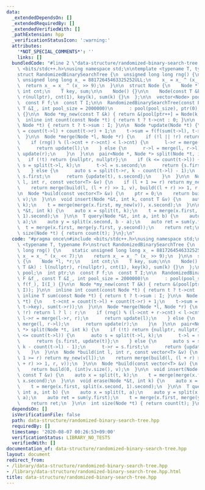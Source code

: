 ```yaml
---
data:
  _extendedDependsOn: []
  _extendedRequiredBy: []
  _extendedVerifiedWith: []
  _pathExtension: hpp
  _verificationStatusIcon: ':warning:'
  attributes:
    '*NOT_SPECIAL_COMMENTS*': ''
    links: []
  bundledCode: "#line 2 \"data-structure/randomized-binary-search-tree.hpp\"\n#include\
    \ <bits/stdc++.h>\nusing namespace std;\n\ntemplate <typename T, typename F>\n\
    struct RandomizedBinarySearchTree {\n  unsigned long long rng() {\n    static\
    \ unsigned long long x_ = 88172645463325252ULL;\n    x_ = x_ ^ (x_ << 7);\n  \
    \  return x_ = x_ ^ (x_ >> 9);\n  }\n\n  struct Node {\n    Node *l, *r;\n   \
    \ int cnt;\n    T key, sum;\n\n    Node() {}\n\n    Node(const T &k) : l(nullptr),\
    \ r(nullptr), cnt(1), key(k), sum(k) {}\n  };\n\n  vector<Node> pool;\n  int ptr;\n\
    \  const F f;\n  const T I;\n\n  RandomizedBinarySearchTree(const F &f_, const\
    \ T &I_, int pool_size = 2000000)\n      : pool(pool_size), ptr(0), f(f_), I(I_)\
    \ {}\n\n  Node *my_new(const T &k) { return &(pool[ptr++] = Node(k, I)); }\n\n\
    \  inline int count(const Node *t) { return t ? t->cnt : 0; }\n\n  inline T sum(const\
    \ Node *t) { return t ? t->sum : I; }\n\n  Node *update(Node *t) {\n    t->cnt\
    \ = count(t->l) + count(t->r) + 1;\n    t->sum = f(f(sum(t->l), t->key), sum(t->r));\n\
    \  }\n\n  Node *merge(Node *l, Node *r) {\n    if (!l || !r) return l ? l : r;\n\
    \    if (rng() % (l->cnt + r->cnt) < l->cnt) {\n      l->r = merge(l->r, r);\n\
    \      return update(l);\n    } else {\n      r->l = merge(l, r->l);\n      return\
    \ update(r);\n    }\n  }\n\n  pair<Node *, Node *> split(Node *t, int k) {\n \
    \   if (!t) return {nullptr, nullptr};\n    if (k <= count(t->l)) {\n      auto\
    \ s = split(t->l, k);\n      t->l = s.second;\n      return {s.first, update(t)};\n\
    \    } else {\n      auto s = split(t->r, k - count(t->l) - 1);\n      t->r =\
    \ s.first;\n      return {update(t), s.second};\n    }\n  }\n\n  Node *build(int\
    \ l, int r, const vector<T> &v) {\n    if (l + 1 >= r) return my_new(v[l]);\n\
    \    return merge(build(l, (l + r) >> 1, v), build((l + r) >> 1, r, v));\n  }\n\
    \n  Node *build(const vector<T> &v) {\n    ptr = 0;\n    return build(0, (int)v.size(),\
    \ v);\n  }\n\n  void insert(Node *&t, int k, const T &v) {\n    auto x = split(t,\
    \ k);\n    t = merge(merge(x.first, my_new(v)), x.second);\n  }\n\n  void erase(Node\
    \ *&t, int k) {\n    auto x = split(t, k);\n    t = merge(x.first, split(x.second,\
    \ 1).second);\n  }\n\n  T query(Node *&t, int a, int b) {\n    auto x = split(t,\
    \ a);\n    auto y = split(x.second, b - a);\n    auto ret = sum(y.first);\n  \
    \  t = merge(x.first, merge(y.first, y.second));\n    return ret;\n  }\n\n  int\
    \ size(Node *t) { return count(t); }\n};\n"
  code: "#pragma once\n#include <bits/stdc++.h>\nusing namespace std;\n\ntemplate\
    \ <typename T, typename F>\nstruct RandomizedBinarySearchTree {\n  unsigned long\
    \ long rng() {\n    static unsigned long long x_ = 88172645463325252ULL;\n   \
    \ x_ = x_ ^ (x_ << 7);\n    return x_ = x_ ^ (x_ >> 9);\n  }\n\n  struct Node\
    \ {\n    Node *l, *r;\n    int cnt;\n    T key, sum;\n\n    Node() {}\n\n    Node(const\
    \ T &k) : l(nullptr), r(nullptr), cnt(1), key(k), sum(k) {}\n  };\n\n  vector<Node>\
    \ pool;\n  int ptr;\n  const F f;\n  const T I;\n\n  RandomizedBinarySearchTree(const\
    \ F &f_, const T &I_, int pool_size = 2000000)\n      : pool(pool_size), ptr(0),\
    \ f(f_), I(I_) {}\n\n  Node *my_new(const T &k) { return &(pool[ptr++] = Node(k,\
    \ I)); }\n\n  inline int count(const Node *t) { return t ? t->cnt : 0; }\n\n \
    \ inline T sum(const Node *t) { return t ? t->sum : I; }\n\n  Node *update(Node\
    \ *t) {\n    t->cnt = count(t->l) + count(t->r) + 1;\n    t->sum = f(f(sum(t->l),\
    \ t->key), sum(t->r));\n  }\n\n  Node *merge(Node *l, Node *r) {\n    if (!l ||\
    \ !r) return l ? l : r;\n    if (rng() % (l->cnt + r->cnt) < l->cnt) {\n     \
    \ l->r = merge(l->r, r);\n      return update(l);\n    } else {\n      r->l =\
    \ merge(l, r->l);\n      return update(r);\n    }\n  }\n\n  pair<Node *, Node\
    \ *> split(Node *t, int k) {\n    if (!t) return {nullptr, nullptr};\n    if (k\
    \ <= count(t->l)) {\n      auto s = split(t->l, k);\n      t->l = s.second;\n\
    \      return {s.first, update(t)};\n    } else {\n      auto s = split(t->r,\
    \ k - count(t->l) - 1);\n      t->r = s.first;\n      return {update(t), s.second};\n\
    \    }\n  }\n\n  Node *build(int l, int r, const vector<T> &v) {\n    if (l +\
    \ 1 >= r) return my_new(v[l]);\n    return merge(build(l, (l + r) >> 1, v), build((l\
    \ + r) >> 1, r, v));\n  }\n\n  Node *build(const vector<T> &v) {\n    ptr = 0;\n\
    \    return build(0, (int)v.size(), v);\n  }\n\n  void insert(Node *&t, int k,\
    \ const T &v) {\n    auto x = split(t, k);\n    t = merge(merge(x.first, my_new(v)),\
    \ x.second);\n  }\n\n  void erase(Node *&t, int k) {\n    auto x = split(t, k);\n\
    \    t = merge(x.first, split(x.second, 1).second);\n  }\n\n  T query(Node *&t,\
    \ int a, int b) {\n    auto x = split(t, a);\n    auto y = split(x.second, b -\
    \ a);\n    auto ret = sum(y.first);\n    t = merge(x.first, merge(y.first, y.second));\n\
    \    return ret;\n  }\n\n  int size(Node *t) { return count(t); }\n};\n"
  dependsOn: []
  isVerificationFile: false
  path: data-structure/randomized-binary-search-tree.hpp
  requiredBy: []
  timestamp: '2020-08-07 00:26:53+09:00'
  verificationStatus: LIBRARY_NO_TESTS
  verifiedWith: []
documentation_of: data-structure/randomized-binary-search-tree.hpp
layout: document
redirect_from:
- /library/data-structure/randomized-binary-search-tree.hpp
- /library/data-structure/randomized-binary-search-tree.hpp.html
title: data-structure/randomized-binary-search-tree.hpp
---
```

